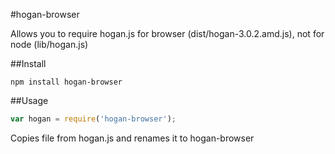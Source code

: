 #hogan-browser

Allows you to require hogan.js for browser (dist/hogan-3.0.2.amd.js),
not for node (lib/hogan.js)

##Install

    npm install hogan-browser

##Usage

```js
var hogan = require('hogan-browser');
```

Copies file from hogan.js and renames it to hogan-browser